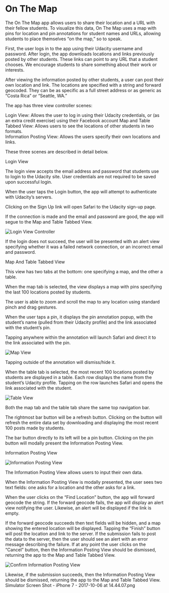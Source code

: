 # **On The Map**

The On The Map app allows users to share their location and a URL with their fellow students. To visualize this data, On The Map uses a map with pins for location and pin annotations for student names and URLs, allowing students to place themselves “on the map,” so to speak. 


First, the user logs in to the app using their Udacity username and password. After login, the app downloads locations and links previously posted by other students. These links can point to any URL that a student chooses. We encourage students to share something about their work or interests.


After viewing the information posted by other students, a user can post their own location and link. The locations are specified with a string and forward geocoded. They can be as specific as a full street address or as generic as “Costa Rica” or “Seattle, WA.”


The app has three view controller scenes:


Login View: Allows the user to log in using their Udacity credentials, or (as an extra credit exercise) using their Facebook account
Map and Table Tabbed View: Allows users to see the locations of other students in two formats.  
Information Posting View: Allows the users specify their own locations and links.

These three scenes are described in detail below.

Login View

The login view accepts the email address and password that students use to login to the Udacity site. User credentials are not required to be saved upon successful login.


When the user taps the Login button, the app will attempt to authenticate with Udacity’s servers.


Clicking on the Sign Up link will open Safari to the Udacity sign-up page.


If the connection is made and the email and password are good, the app will segue to the Map and Table Tabbed View.

![Login View Controller](readMeImages/loginViewController.png "The initial view controller seen by user when app is launched")

If the login does not succeed, the user will be presented with an alert view specifying whether it was a failed network connection, or an incorrect email and password.

Map And Table Tabbed View

This view has two tabs at the bottom: one specifying a map, and the other a table.


When the map tab is selected, the view displays a map with pins specifying the last 100 locations posted by students.


The user is able to zoom and scroll the map to any location using standard pinch and drag gestures.


When the user taps a pin, it displays the pin annotation popup, with the student’s name (pulled from their Udacity profile) and the link associated with the student’s pin.


Tapping anywhere within the annotation will launch Safari and direct it to the link associated with the pin.

![Map View](readMeImages/allStudentsMapView.png "Map view populated with student locations represented as pins")

Tapping outside of the annotation will dismiss/hide it.


When the table tab is selected, the most recent 100 locations posted by students are displayed in a table. Each row displays the name from the student’s Udacity profile. Tapping on the row launches Safari and opens the link associated with the student.

![Table View](readMeImages/allStudentsTableView.png "Table View representing the 100 most recent student locations uploaded to server")

Both the map tab and the table tab share the same top navigation bar.


The rightmost bar button will be a refresh button. Clicking on the button will refresh the entire data set by downloading and displaying the most recent 100 posts made by students.


The bar button directly to its left will be a pin button. Clicking on the pin button will modally present the Information Posting View.


Information Posting View

![Information Posting View](readMeImages/searchForLocationView.png "View presented when user pushes the 'add pin' button on the map or table view")

The Information Posting View allows users to input their own data.


When the Information Posting View is modally presented, the user sees two text fields: one asks for a location and the other asks for a link.


When the user clicks on the “Find Location” button, the app will forward geocode the string. If the forward geocode fails, the app will display an alert view notifying the user. Likewise, an alert will be displayed if the link is empty.

If the forward geocode succeeds then text fields will be hidden, and a map showing the entered location will be displayed. Tapping the “Finish” button will post the location and link to the server.
If the submission fails to post the data to the server, then the user should see an alert with an error message describing the failure.
If at any point the user clicks on the “Cancel” button, then the Information Posting View should be dismissed, returning the app to the Map and Table Tabbed View.

![Confirm Information Posting View](readMeImages/searchForLocationOnMapView.png "Once user enters a url and location string the view changes to show geocoded location on a map and a confirm button")

Likewise, if the submission succeeds, then the Information Posting View should be dismissed, returning the app to the Map and Table Tabbed View.
Simulator Screen Shot - iPhone 7 - 2017-10-06 at 14.44.07.png

